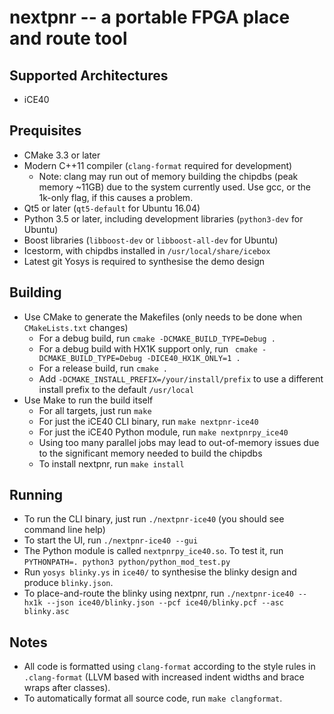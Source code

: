 nextpnr -- a portable FPGA place and route tool
===============================================

Supported Architectures
-----------------------

- iCE40

Prequisites
-----------
 
 - CMake 3.3 or later
 - Modern C++11 compiler (`clang-format` required for development)
     - Note: clang may run out of memory building the chipdbs (peak memory 
       ~11GB) due to the system currently used. Use gcc, or the 1k-only
       flag, if this causes a problem.
 - Qt5 or later (`qt5-default` for Ubuntu 16.04)
 - Python 3.5 or later, including development libraries (`python3-dev` for Ubuntu)
 - Boost libraries (`libboost-dev` or `libboost-all-dev` for Ubuntu)
 - Icestorm, with chipdbs installed in `/usr/local/share/icebox`
 - Latest git Yosys is required to synthesise the demo design
 
Building
--------

 - Use CMake to generate the Makefiles (only needs to be done when `CMakeLists.txt` changes)
    - For a debug build, run `cmake -DCMAKE_BUILD_TYPE=Debug .`
    - For a debug build with HX1K support only, run ` cmake -DCMAKE_BUILD_TYPE=Debug -DICE40_HX1K_ONLY=1 .`
    - For a release build, run `cmake .`
    - Add `-DCMAKE_INSTALL_PREFIX=/your/install/prefix` to use a different install prefix to the default `/usr/local`
 - Use Make to run the build itself
    - For all targets, just run `make`
    - For just the iCE40 CLI binary, run `make nextpnr-ice40`
    - For just the iCE40 Python module, run `make nextpnrpy_ice40`
    - Using too many parallel jobs may lead to out-of-memory issues due to the significant memory needed to build the chipdbs
    - To install nextpnr, run `make install`

Running
--------

 - To run the CLI binary, just run `./nextpnr-ice40` (you should see command line help)
 - To start the UI, run `./nextpnr-ice40 --gui`
 - The Python module is called `nextpnrpy_ice40.so`. To test it, run `PYTHONPATH=. python3 python/python_mod_test.py`
 - Run `yosys blinky.ys` in `ice40/` to synthesise the blinky design and 
   produce `blinky.json`.
 - To place-and-route the blinky using nextpnr, run `./nextpnr-ice40 --hx1k --json ice40/blinky.json --pcf ice40/blinky.pcf --asc blinky.asc`

Notes
-------
 
 - All code is formatted using `clang-format` according to the style rules in `.clang-format` (LLVM based with 
 increased indent widths and brace wraps after classes).
 - To automatically format all source code, run `make clangformat`.
